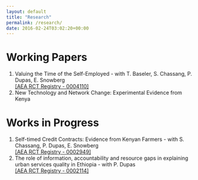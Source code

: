 ```yaml
---
layout: default
title: "Research"
permalink: /research/
date: 2016-02-24T03:02:20+00:00
---
```



# Working Papers
1. Valuing the Time of the Self-Employed - with T. Baseler, S. Chassang, P. Dupas, E. Snowberg <br>
[[AEA RCT Registry - 0004110]](https://www.socialscienceregistry.org/trials/4110) <br>
1. New Technology and Network Change: Experimental Evidence from Kenya 

# Works in Progress
1. Self-timed Credit Contracts: Evidence from Kenyan Farmers - with S. Chassang, P. Dupas, E. Snowberg <br>
[[AEA RCT Registry - 0002949]](https://www.socialscienceregistry.org/trials/2949) <br>
1. The role of information, accountability and resource gaps in explaining urban services quality in Ethiopia - with P. Dupas <br>
[[AEA RCT Registry - 0002114]](https://www.socialscienceregistry.org/trials/2114)